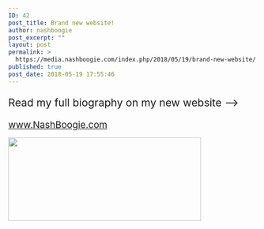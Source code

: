 ```yaml
---
ID: 42
post_title: Brand new website!
author: nashboogie
post_excerpt: ""
layout: post
permalink: >
  https://media.nashboogie.com/index.php/2018/05/19/brand-new-website/
published: true
post_date: 2018-05-19 17:55:46
---
```

<p style="font-size: 16pt;">Read my full biography on my new website --&gt;</p>
<a style="font-size: 14pt;" href="https://nashboogie.com" target="_blank" rel="noopener">www.NashBoogie.com</a>

<a href="https://nashboogie.com"><img class="alignnone wp-image-43" src="https://media.nashboogie.com/wp-content/uploads/2018/05/nashboogie-website-screenshot-300x130.png" alt="" width="390" height="169" /></a>

&nbsp;